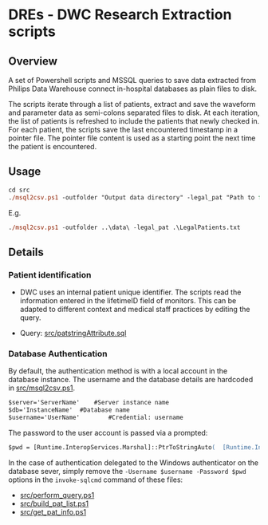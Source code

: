 # DREs - DWC Research Extraction scripts

## Overview
A set of Powershell scripts and MSSQL queries to save data extracted from Philips Data Warehouse connect in-hospital databases as plain files to disk.

The scripts iterate through a list of patients, extract and save the waveform and parameter data as semi-colons separated files to disk.
At each iteration, the list of patients is refreshed to include the patients that newly checked in.
For each patient, the scripts save the last encountered timestamp in a pointer file.
The pointer file content is used as a starting point the next time the patient is encountered.


## Usage
```ps
cd src
./msql2csv.ps1 -outfolder "Output data directory" -legal_pat "Path to file listing the patients to extract"
```
E.g.
```ps
./msql2csv.ps1 -outfolder ..\data\ -legal_pat .\LegalPatients.txt
```

## Details
### Patient identification

- DWC uses an internal patient unique identifier. The scripts read the information entered in the lifetimeID field of monitors. This can be adapted to different context and medical staff practices by editing the query.

- Query: [src/patstringAttribute.sql](./src/patstringAttribute.sql)


### Database Authentication
By default, the authentication method is with a local account in the database instance.
The username and the database details are hardcoded in [src/msql2csv.ps1](./src/msql2csv.ps1).
```ps
$server='ServerName'	#Server instance name
$db='InstanceName'	#Database name
$username='UserName'		#Credential: username
```

The password to the user account is passed via a prompted:
```ps
$pwd = [Runtime.InteropServices.Marshal]::PtrToStringAuto(  [Runtime.InteropServices.Marshal]::SecureStringToBSTR($pass_secure)  )
```

In the case of authentication delegated to the Windows authenticator on the database sever, simply remove the `-Username $username -Password $pwd` options in the `invoke-sqlcmd` command of these files:
- [src/perform_query.ps1](./src/perform_query.ps1)
- [src/build_pat_list.ps1](./src/build_pat_list.ps1)
- [src/get_pat_info.ps1](./src/get_pat_info.ps1)
